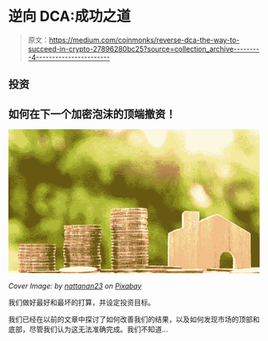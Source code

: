# 逆向 DCA:成功之道

> 原文：<https://medium.com/coinmonks/reverse-dca-the-way-to-succeed-in-crypto-27896280bc25?source=collection_archive---------4----------------------->

## 投资

## 如何在下一个加密泡沫的顶端撤资！

![](img/d082ad9f35e63f8dba9e7d27b6ff5698.png)

*Cover Image: by* [*nattanan23*](https://pixabay.com/users/nattanan23-6312362/) *on* [*Pixabay*](https://pixabay.com/photos/money-home-coin-investment-2724245/)

我们做好最好和最坏的打算，并设定投资目标。

我们已经在以前的文章中探讨了如何改善我们的结果，以及如何发现市场的顶部和底部，尽管我们认为这无法准确完成。我们不知道…